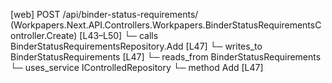 [web] POST /api/binder-status-requirements/  (Workpapers.Next.API.Controllers.Workpapers.BinderStatusRequirementsController.Create)  [L43–L50]
  └─ calls BinderStatusRequirementsRepository.Add [L47]
  └─ writes_to BinderStatusRequirements [L47]
    └─ reads_from BinderStatusRequirements
  └─ uses_service IControlledRepository<BinderStatusRequirements>
    └─ method Add [L47]

